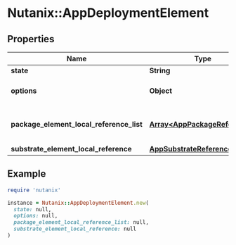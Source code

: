 # Nutanix::AppDeploymentElement

## Properties

| Name | Type | Description | Notes |
| ---- | ---- | ----------- | ----- |
| **state** | **String** |  | [optional] |
| **options** | **Object** | Additional deployment options | [optional] |
| **package_element_local_reference_list** | [**Array&lt;AppPackageReference&gt;**](AppPackageReference.md) | List of references for packages | [optional] |
| **substrate_element_local_reference** | [**AppSubstrateReference**](AppSubstrateReference.md) |  |  |

## Example

```ruby
require 'nutanix'

instance = Nutanix::AppDeploymentElement.new(
  state: null,
  options: null,
  package_element_local_reference_list: null,
  substrate_element_local_reference: null
)
```

